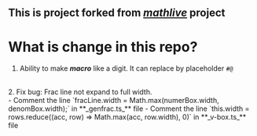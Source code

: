## This is project forked from _[mathlive](https://github.com/arnog/mathlive)_ project

# What is change in this repo?
1. Ability to make **_macro_** like a digit. It can replace by placeholder `#@`</br>
</br>
2. Fix bug: Frac line not expand to full width.
   </br>
  - Comment the line `fracLine.width = Math.max(numerBox.width, denomBox.width);` in **_genfrac.ts_** file
  - Comment the line `this.width = rows.reduce((acc, row) => Math.max(acc, row.width), 0)` in **_v-box.ts_** file

